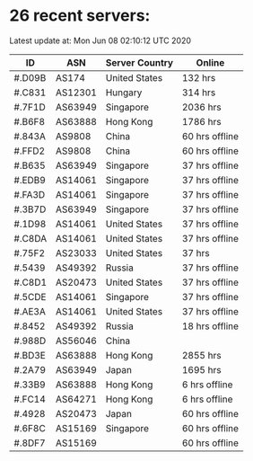 # 26 recent servers:

Latest update at: Mon Jun 08 02:10:12 UTC 2020

| ID | ASN | Server Country | Online |
| -- | --- | -------------- | ------ |
| #.D09B | AS174 | United States | 132 hrs |
| #.C831 | AS12301 | Hungary | 314 hrs |
| #.7F1D | AS63949 | Singapore | 2036 hrs |
| #.B6F8 | AS63888 | Hong Kong | 1786 hrs |
| #.843A | AS9808 | China | 60 hrs offline |
| #.FFD2 | AS9808 | China | 60 hrs offline |
| #.B635 | AS63949 | Singapore | 37 hrs offline |
| #.EDB9 | AS14061 | Singapore | 37 hrs offline |
| #.FA3D | AS14061 | Singapore | 37 hrs offline |
| #.3B7D | AS63949 | Singapore | 37 hrs offline |
| #.1D98 | AS14061 | United States | 37 hrs offline |
| #.C8DA | AS14061 | United States | 37 hrs offline |
| #.75F2 | AS23033 | United States | 37 hrs |
| #.5439 | AS49392 | Russia | 37 hrs offline |
| #.C8D1 | AS20473 | United States | 37 hrs offline |
| #.5CDE | AS14061 | Singapore | 37 hrs offline |
| #.AE3A | AS14061 | United States | 37 hrs offline |
| #.8452 | AS49392 | Russia | 18 hrs offline |
| #.988D | AS56046 | China | |
| #.BD3E | AS63888 | Hong Kong | 2855 hrs |
| #.2A79 | AS63949 | Japan | 1695 hrs |
| #.33B9 | AS63888 | Hong Kong | 6 hrs offline |
| #.FC14 | AS64271 | Hong Kong | 6 hrs offline |
| #.4928 | AS20473 | Japan | 60 hrs offline |
| #.6F8C | AS15169 | Singapore | 60 hrs offline |
| #.8DF7 | AS15169 |  | 60 hrs offline |

